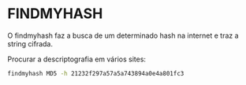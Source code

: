 # FINDMYHASH

O findmyhash faz a busca de um determinado hash na internet e traz a string cifrada.

Procurar a descriptografia em vários sites:

```bash
findmyhash MD5 -h 21232f297a57a5a743894a0e4a801fc3
```
